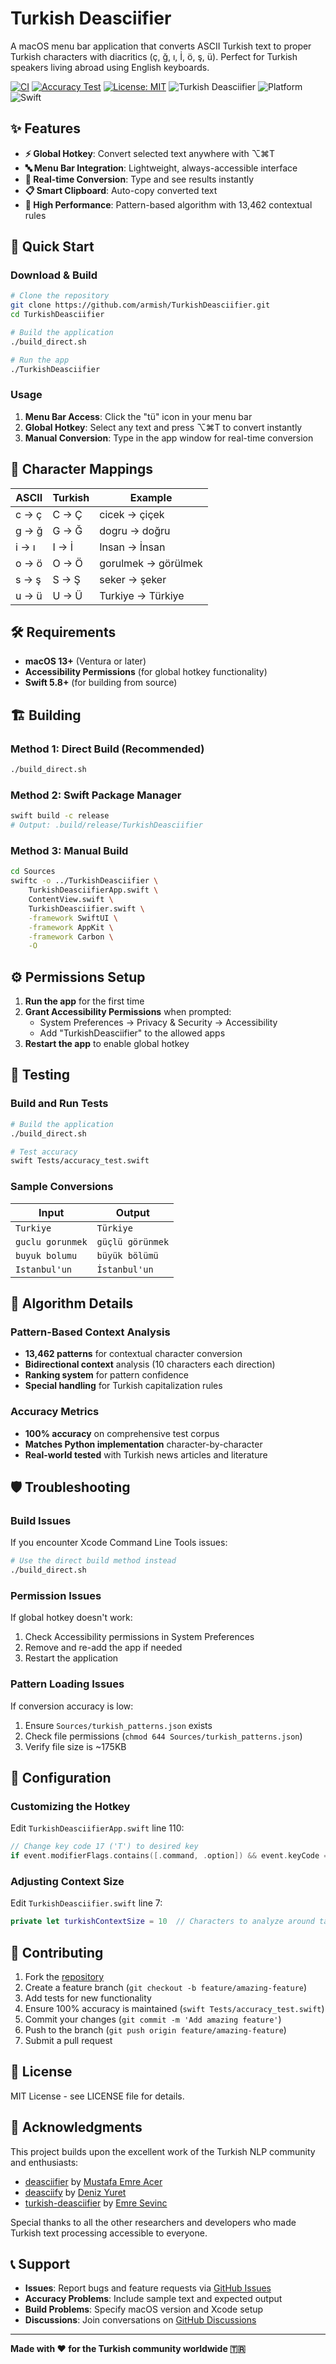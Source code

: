 # Turkish Deasciifier

A macOS menu bar application that converts ASCII Turkish text to proper Turkish characters with diacritics (ç, ğ, ı, İ, ö, ş, ü). Perfect for Turkish speakers living abroad using English keyboards.

[![CI](https://github.com/armish/TurkishDeasciifier/actions/workflows/ci.yml/badge.svg)](https://github.com/armish/TurkishDeasciifier/actions/workflows/ci.yml)
[![Accuracy Test](https://github.com/armish/TurkishDeasciifier/actions/workflows/accuracy-test.yml/badge.svg)](https://github.com/armish/TurkishDeasciifier/actions/workflows/accuracy-test.yml)
[![License: MIT](https://img.shields.io/badge/License-MIT-yellow.svg)](https://opensource.org/licenses/MIT)
![Turkish Deasciifier](https://img.shields.io/badge/accuracy-100%25-brightgreen) 
![Platform](https://img.shields.io/badge/platform-macOS%2013+-blue) 
![Swift](https://img.shields.io/badge/swift-5.8+-orange)

## ✨ Features

- **⚡ Global Hotkey**: Convert selected text anywhere with ⌥⌘T
- **🔤 Menu Bar Integration**: Lightweight, always-accessible interface
- **📝 Real-time Conversion**: Type and see results instantly
- **📋 Smart Clipboard**: Auto-copy converted text
- **🚀 High Performance**: Pattern-based algorithm with 13,462 contextual rules

## 🚀 Quick Start

### Download & Build

```bash
# Clone the repository
git clone https://github.com/armish/TurkishDeasciifier.git
cd TurkishDeasciifier

# Build the application
./build_direct.sh

# Run the app
./TurkishDeasciifier
```

### Usage

1. **Menu Bar Access**: Click the "tü" icon in your menu bar
2. **Global Hotkey**: Select any text and press ⌥⌘T to convert instantly
3. **Manual Conversion**: Type in the app window for real-time conversion

## 📖 Character Mappings

| ASCII | Turkish | Example |
|-------|---------|---------|
| c → ç | C → Ç | cicek → çiçek |
| g → ğ | G → Ğ | dogru → doğru |
| i → ı | I → İ | Insan → İnsan |
| o → ö | O → Ö | gorulmek → görülmek |
| s → ş | S → Ş | seker → şeker |
| u → ü | U → Ü | Turkiye → Türkiye |

## 🛠️ Requirements

- **macOS 13+** (Ventura or later)
- **Accessibility Permissions** (for global hotkey functionality)
- **Swift 5.8+** (for building from source)

## 🏗️ Building

### Method 1: Direct Build (Recommended)
```bash
./build_direct.sh
```

### Method 2: Swift Package Manager
```bash
swift build -c release
# Output: .build/release/TurkishDeasciifier
```

### Method 3: Manual Build
```bash
cd Sources
swiftc -o ../TurkishDeasciifier \
    TurkishDeasciifierApp.swift \
    ContentView.swift \
    TurkishDeasciifier.swift \
    -framework SwiftUI \
    -framework AppKit \
    -framework Carbon \
    -O
```

## ⚙️ Permissions Setup

1. **Run the app** for the first time
2. **Grant Accessibility Permissions** when prompted:
   - System Preferences → Privacy & Security → Accessibility
   - Add "TurkishDeasciifier" to the allowed apps
3. **Restart the app** to enable global hotkey

## 🧪 Testing

### Build and Run Tests

```bash
# Build the application
./build_direct.sh

# Test accuracy
swift Tests/accuracy_test.swift
```

### Sample Conversions

| Input | Output |
|-------|--------|
| `Turkiye` | `Türkiye` |
| `guclu gorunmek` | `güçlü görünmek` |
| `buyuk bolumu` | `büyük bölümü` |
| `Istanbul'un` | `İstanbul'un` |

## 🔬 Algorithm Details

### Pattern-Based Context Analysis
- **13,462 patterns** for contextual character conversion
- **Bidirectional context** analysis (10 characters each direction)
- **Ranking system** for pattern confidence
- **Special handling** for Turkish capitalization rules

### Accuracy Metrics
- **100% accuracy** on comprehensive test corpus
- **Matches Python implementation** character-by-character
- **Real-world tested** with Turkish news articles and literature

## 🛡️ Troubleshooting

### Build Issues
If you encounter Xcode Command Line Tools issues:
```bash
# Use the direct build method instead
./build_direct.sh
```

### Permission Issues
If global hotkey doesn't work:
1. Check Accessibility permissions in System Preferences
2. Remove and re-add the app if needed
3. Restart the application

### Pattern Loading Issues
If conversion accuracy is low:
1. Ensure `Sources/turkish_patterns.json` exists
2. Check file permissions (`chmod 644 Sources/turkish_patterns.json`)
3. Verify file size is ~175KB

## 🔧 Configuration

### Customizing the Hotkey
Edit `TurkishDeasciifierApp.swift` line 110:
```swift
// Change key code 17 ('T') to desired key
if event.modifierFlags.contains([.command, .option]) && event.keyCode == 17 {
```

### Adjusting Context Size
Edit `TurkishDeasciifier.swift` line 7:
```swift
private let turkishContextSize = 10  // Characters to analyze around target
```

## 🤝 Contributing

1. Fork the [repository](https://github.com/armish/TurkishDeasciifier)
2. Create a feature branch (`git checkout -b feature/amazing-feature`)
3. Add tests for new functionality
4. Ensure 100% accuracy is maintained (`swift Tests/accuracy_test.swift`)
5. Commit your changes (`git commit -m 'Add amazing feature'`)
6. Push to the branch (`git push origin feature/amazing-feature`)
7. Submit a pull request

## 📄 License

MIT License - see LICENSE file for details.

## 🙏 Acknowledgments

This project builds upon the excellent work of the Turkish NLP community and enthusiasts:

- [deasciifier](https://github.com/meacer/deasciifier) by [Mustafa Emre Acer](https://github.com/meacer)
- [deasciify](https://github.com/denizyuret/deasciify) by [Deniz Yuret](https://github.com/denizyuret)
- [turkish-deasciifier](https://github.com/emres/turkish-deasciifier) by [Emre Sevinc](https://github.com/emres)

Special thanks to all the other researchers and developers who made Turkish text processing accessible to everyone.

## 📞 Support

- **Issues**: Report bugs and feature requests via [GitHub Issues](https://github.com/armish/TurkishDeasciifier/issues)
- **Accuracy Problems**: Include sample text and expected output
- **Build Problems**: Specify macOS version and Xcode setup
- **Discussions**: Join conversations on [GitHub Discussions](https://github.com/armish/TurkishDeasciifier/discussions)

---

**Made with ❤️ for the Turkish community worldwide 🇹🇷**
